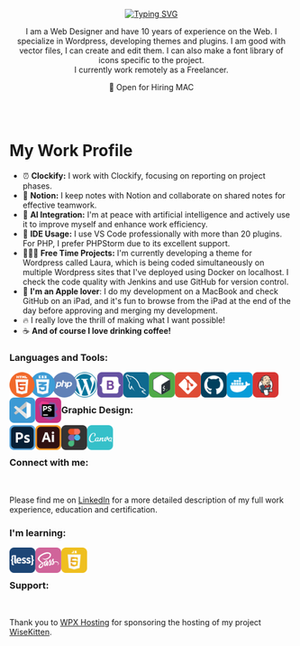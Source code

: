<div align="center">
  
[![Typing SVG](https://readme-typing-svg.demolab.com?font=Montserrat&weight=500&size=35&pause=1000&width=435&lines=Hello+%F0%9F%91%8B+I'm+Murat)](https://git.io/typing-svg)

I am a Web Designer and have 10 years of experience on the Web. I specialize in Wordpress, developing themes and plugins. I am good with vector files, I can create and edit them. I can also make a font library of icons specific to the project.<br>I currently work remotely as a Freelancer.

🤝 Open for Hiring MAC

</div>

<br><br>

# My Work Profile

- ⏰ **Clockify:** I work with Clockify, focusing on reporting on project phases.
- 📝 **Notion:** I keep notes with Notion and collaborate on shared notes for effective teamwork.
- 🤖 **AI Integration:** I'm at peace with artificial intelligence and actively use it to improve myself and enhance work efficiency.
- 🤝 **IDE Usage:** I use VS Code professionally with more than 20 plugins. For PHP, I prefer PHPStorm due to its excellent support.
- 👨🏻‍💻 **Free Time Projects:** I'm currently developing a theme for Wordpress called Laura, which is being coded simultaneously on multiple Wordpress sites that I've deployed using Docker on localhost. I check the code quality with Jenkins and use GitHub for version control.
- 🍏 **I'm an Apple lover**: I do my development on a MacBook and check GitHub on an iPad, and it's fun to browse from the iPad at the end of the day before approving and merging my development.
- 🔥 I really love the thrill of making what I want possible!
- ☕️ **And of course I love drinking coffee!**

<h3>Languages and Tools:</h3>
<img align="left" alt="wordpress" width="156px" src="https://github.com/muratdincmd/muratdincmd/blob/main/img/group/html-css-php-wordpress.svg"/>
<img align="left" alt="bootstrap" width="46px" src="https://github.com/muratdincmd/muratdincmd/blob/main/img/bootstrap.svg"/>
<img align="left" alt="mysql" width="46px" src="https://github.com/muratdincmd/muratdincmd/blob/main/img/mysql.svg"/>
<img align="left" alt="bash terminal" width="46px" src="https://github.com/muratdincmd/muratdincmd/blob/main/img/bash-terminal.svg"/>
<img align="left" alt="git" width="46px" src="https://github.com/muratdincmd/muratdincmd/blob/main/img/git.svg"/>
<img align="left" alt="github" width="46px" src="https://github.com/muratdincmd/muratdincmd/blob/main/img/github.svg" />
<img align="left" alt="docker" width="46px" src="https://github.com/muratdincmd/muratdincmd/blob/main/img/docker.svg"/>
<img align="left" alt="jenkins" width="46px" src="https://github.com/muratdincmd/muratdincmd/blob/main/img/Jenkins.svg"/>
<img align="left" alt="visual studio code" width="46px" src="https://github.com/muratdincmd/muratdincmd/blob/main/img/visual-studio-code.svg"/>
<img align="left" alt="phpstorm" width="46px" src="https://github.com/muratdincmd/muratdincmd/blob/main/img/phpstorm.svg"/>

<br><br>

<h3>Graphic Design:</h3>

<img align="left" alt="photoshop" width="46px" src="https://github.com/muratdincmd/muratdincmd/blob/main/img/photoshop.svg"/>
<img align="left" alt="illustrator" width="46px" src="https://github.com/muratdincmd/muratdincmd/blob/main/img/illustrator.svg"/>
<img align="left" alt="figma" width="46px" src="https://github.com/muratdincmd/muratdincmd/blob/main/img/figma.svg"/>
<img align="left" alt="canva" width="46px" src="https://github.com/muratdincmd/muratdincmd/blob/main/img/canva.svg"/>

<br><br>

<h3>Connect with me:</h3>

<br>

Please find me on [LinkedIn](https://www.linkedin.com/in/muratdincmd/) for a more detailed description of my full work experience, education and certification.

<h3>I'm learning:</h3>
<img align="left" alt="less" width="46px" src="https://github.com/muratdincmd/muratdincmd/blob/main/img/less.svg"/>
<img align="left" alt="sass" width="46px" src="https://github.com/muratdincmd/muratdincmd/blob/main/img/sass.svg"/>
<img align="left" alt="javascript" width="46px" src="https://github.com/muratdincmd/muratdincmd/blob/main/img/javascript.svg"/>

<br><br>

<h3>Support:</h3>

<br>

Thank you to [WPX Hosting](https://wpx.net) for sponsoring the hosting of my project [WiseKitten](https://wisekitten.com).
